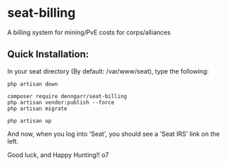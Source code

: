 # seat-billing
A billing system for mining/PvE costs for corps/alliances


## Quick Installation:

In your seat directory (By default:  /var/www/seat), type the following:

```
php artisan down

composer require denngarr/seat-billing
php artisan vendor:publish --force
php artisan migrate

php artisan up
```

And now, when you log into 'Seat', you should see a 'Seat IRS' link on the left.

Good luck, and Happy Hunting!!  o7

